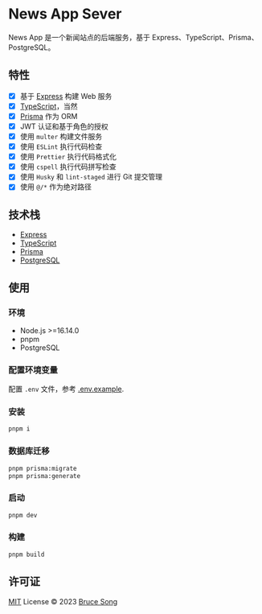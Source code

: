 # News App Sever

News App 是一个新闻站点的后端服务，基于 Express、TypeScript、Prisma、PostgreSQL。

## 特性

- [x] 基于 [Express](https://expressjs.com/) 构建 Web 服务
- [x] [TypeScript](https://www.typescriptlang.org/)，当然
- [x] [Prisma](https://www.prisma.io/) 作为 ORM
- [x] JWT 认证和基于角色的授权
- [x] 使用 `multer` 构建文件服务
- [x] 使用 `ESLint` 执行代码检查
- [x] 使用 `Prettier` 执行代码格式化
- [x] 使用 `cspell` 执行代码拼写检查
- [x] 使用 `Husky` 和 `lint-staged` 进行 Git 提交管理
- [x] 使用 `@/*` 作为绝对路径

## 技术栈

- [Express](https://expressjs.com/)
- [TypeScript](https://www.typescriptlang.org/)
- [Prisma](https://www.prisma.io/)
- [PostgreSQL](https://www.postgresql.org/)

## 使用

### 环境

- Node.js >=16.14.0
- pnpm
- PostgreSQL

### 配置环境变量

配置 `.env` 文件，参考 [.env.example](./.env.example).

### 安装

```bash
pnpm i
```

### 数据库迁移

```bash
pnpm prisma:migrate
pnpm prisma:generate
```

### 启动

```bash
pnpm dev
```

### 构建

```bash
pnpm build
```

## 许可证

[MIT](/LICENSE) License &copy; 2023 [Bruce Song](https://github.com/recallwei)

